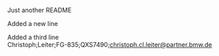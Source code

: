 Just another README

Added a new line

Added a third line
<br>
Christoph;Leiter;FG-835;QXS7490;christoph.cl.leiter@partner.bmw.de<br>
